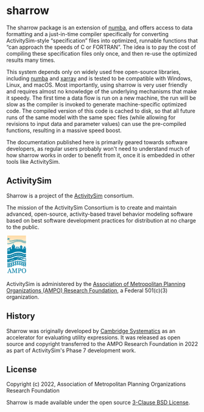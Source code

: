 # sharrow

The sharrow package is an extension of [numba](https://numba.readthedocs.io/), and
offers access to data formatting and a just-in-time compiler specifically for
converting ActivitySim-style “specification” files into optimized, runnable
functions that “can approach the speeds of C or FORTRAN”. The idea is to pay the
cost of compiling these specification files only once, and then re-use the
optimized results many times.

This system depends only on widely used free open-source libraries, including
[numba](https://numba.readthedocs.io/) and [xarray](https://xarray.pydata.org/) and
is tested to be compatible with Windows, Linux, and macOS. Most importantly,
using sharrow is very user friendly and requires almost no knowledge of the
underlying mechanisms that make it speedy.  The first time a data flow is run on
a new machine, the run will be slow as the compiler is invoked to generate
machine-specific optimized code. The compiled version of this code is cached to
disk, so that all future runs of the same model with the same spec files (while
allowing for revisions to input data and parameter values) can use the
pre-compiled functions, resulting in a massive speed boost.

The documentation published here is primarily geared towards software developers,
as regular users probably won't need to understand much of how sharrow works in
order to benefit from it, once it is embedded in other tools like ActivitySim.


## ActivitySim

Sharrow is a project of the [ActivitySim](https://activitysim.github.io/) consortium.

The mission of the ActivitySim Consortium is to create and maintain advanced,
open-source, activity-based travel behavior modeling software based on best
software development practices for distribution at no charge to the public.

![AMPORF](_static/ampo.png#floatleft)

ActivitySim is administered by the [Association of Metropolitan Planning
Organizations (AMPO) Research Foundation](https://research.ampo.org), a Federal 501(c)(3)
organization.


## History

Sharrow was originally developed by [Cambridge Systematics](https://www.camsys.com)
as an accelerator for evaluating utility expressions.  It was released as open source
and copyright transferred to the AMPO Research Foundation in 2022 as part of ActivitySim's
Phase 7 development work.


## License

Copyright (c) 2022, Association of Metropolitan Planning Organizations Research Foundation

Sharrow is made available under the open source [3-Clause BSD License](https://opensource.org/licenses/BSD-3-Clause).
